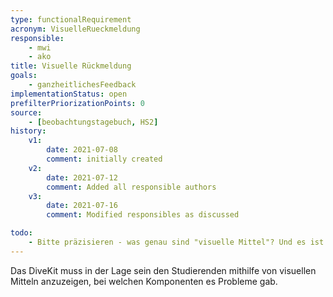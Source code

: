 ```yaml
---
type: functionalRequirement
acronym: VisuelleRueckmeldung
responsible:
    - mwi
    - ako
title: Visuelle Rückmeldung
goals:
    - ganzheitlichesFeedback
implementationStatus: open
prefilterPriorizationPoints: 0
source:
    - [beobachtungstagebuch, HS2]
history:
    v1:
        date: 2021-07-08
        comment: initially created
    v2:
        date: 2021-07-12
        comment: Added all responsible authors
    v3:
        date: 2021-07-16
        comment: Modified responsibles as discussed

todo:
    - Bitte präzisieren - was genau sind "visuelle Mittel"? Und es ist ein großer Unterschied, bei welche Komponenten es Probleme gab, und welche Aufgaben noch nicht bearbeitet wurden. Letzteres gibt es schon. 
---
```


Das DiveKit muss in der Lage sein den Studierenden mithilfe von visuellen Mitteln anzuzeigen, bei welchen Komponenten es Probleme gab.
